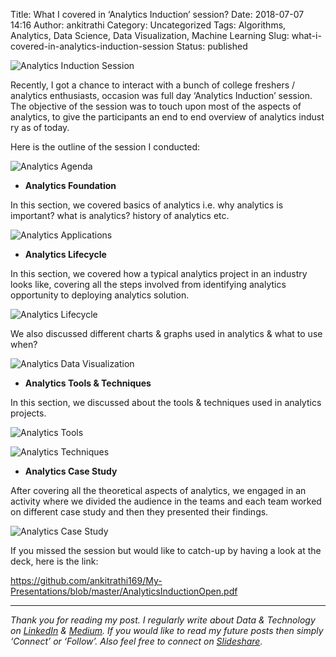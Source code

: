 Title: What I covered in ‘Analytics Induction’ session?
Date: 2018-07-07 14:16
Author: ankitrathi
Category: Uncategorized
Tags: Algorithms, Analytics, Data Science, Data Visualization, Machine Learning
Slug: what-i-covered-in-analytics-induction-session
Status: published

![Analytics Induction Session](https://cdn-images-1.medium.com/max/2560/1*S0uYZPTKXKc07IBQSf02PQ.jpeg)

Recently, I got a chance to interact with a bunch of college freshers / analytics enthusiasts, occasion was full day ‘Analytics Induction’ session. The objective of the session was to touch upon most of the aspects of analytics, to give the participants an end to end overview of analytics industry as of today.

Here is the outline of the session I conducted:

![Analytics Agenda](https://cdn-images-1.medium.com/max/800/1*gDAeZRWzXfXNIOvIXRE8Dg.png)

-   **Analytics Foundation**

In this section, we covered basics of analytics i.e. why analytics is important? what is analytics? history of analytics etc.

![Analytics Applications](https://cdn-images-1.medium.com/max/800/1*PvJahi3fU8_Uj6bg5rDKng.png)

-   **Analytics Lifecycle**

In this section, we covered how a typical analytics project in an industry looks like, covering all the steps involved from identifying analytics opportunity to deploying analytics solution.

![Analytics Lifecycle](https://cdn-images-1.medium.com/max/800/1*ivwlpBhmeFmHZ8iT70idKQ.png)

We also discussed different charts & graphs used in analytics & what to use when?

![Analytics Data Visualization](https://cdn-images-1.medium.com/max/800/1*yf7pj9UsWKWXwP8NA6iGOA.png)

-   **Analytics Tools & Techniques**

In this section, we discussed about the tools & techniques used in analytics projects.

![Analytics Tools](https://cdn-images-1.medium.com/max/800/1*G4QtVBeQGmUjl4s05kxX1Q.png)

![Analytics Techniques](https://cdn-images-1.medium.com/max/800/1*oPNmgZcNudqsDlZq4rTJeA.png)

-   **Analytics Case Study**

After covering all the theoretical aspects of analytics, we engaged in an activity where we divided the audience in the teams and each team worked on different case study and then they presented their findings.

![Analytics Case Study](https://cdn-images-1.medium.com/max/800/1*YLepRPCzF0mP_sCmPaliTA.png)

If you missed the session but would like to catch-up by having a look at the deck, here is the link:

<https://github.com/ankitrathi169/My-Presentations/blob/master/AnalyticsInductionOpen.pdf>

------------------------------------------------------------------------

*Thank you for reading my post. I regularly write about Data & Technology on* [*LinkedIn*](https://www.linkedin.com/today/posts/ankitrathi) *&* [*Medium*](https://medium.com/@rathi.ankit)*. If you would like to read my future posts then simply ‘Connect’ or ‘Follow’. Also feel free to connect on* [*Slideshare*](https://www.slideshare.net/ankitrathi)*.*
